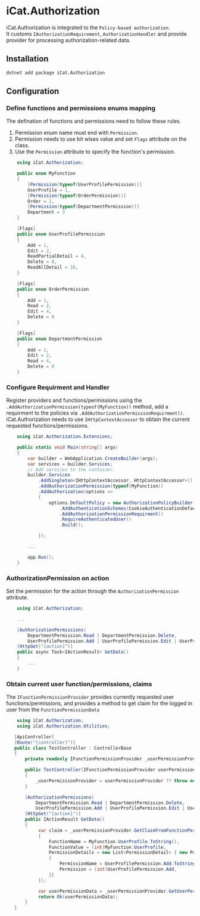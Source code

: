 # iCat.Authorization

iCat.Authorization is integrated to the `Policy-based authorization`.<br>
It customs `IAuthorizationRequirement`, `AuthorizationHandler` and provide provider for processing authorization-related data.

## Installation
```bash
dotnet add package iCat.Authorization
```

## Configuration

### Define functions and permissions enums mapping

The defination of functions and permissions need to follow these rules.

1. Permission enum name must end with `Permission`.
2. Permission needs to use bit wises value and set `Flags` attribute on the class.
3. Use the `Permission` attribute to specify the function's permission.

```C#
    using iCat.Authorization;
```

```C#
    public enum MyFunction
    {
        [Permission(typeof(UserProfilePermission))]
        UserProfile = 1,
        [Permission(typeof(OrderPermission))]
        Order = 2,
        [Permission(typeof(DepartmentPermission))]
        Department = 3
    }

    [Flags]
    public enum UserProfilePermission
    {
        Add = 1,
        Edit = 2,
        ReadPartialDetail = 4,
        Delete = 8,
        ReadAllDetail = 16,
    }

    [Flags]
    public enum OrderPermission
    {
        Add = 1,
        Read = 2,
        Edit = 4,
        Delete = 8
    }

    [Flags]
    public enum DepartmentPermission
    {
        Add = 1,
        Edit = 2,
        Read = 4,
        Delete = 8
    }
```

### Configure Requirment and Handler

Register providers and functions/permissions using the `.AddAuthorizationPermission(typeof(MyFunction))` method, add a requirment to the policies via `.AddAuthorizationPermissionRequirment()`.
iCat.Authorization needs to use `IHttpContextAccessor` to obtain the current requested functions/permissions.

```C#
    using iCat.Authorization.Extensions;
```

```C#
    public static void Main(string[] args)
    {
        var builder = WebApplication.CreateBuilder(args);
        var services = builder.Services;
        // Add services to the container.
        builder.Services
            .AddSingleton<IHttpContextAccessor, HttpContextAccessor>()
            .AddAuthorizationPermission(typeof(MyFunction))
            .AddAuthorization(options =>
            {
                options.DefaultPolicy = new AuthorizationPolicyBuilder()
                    .AddAuthenticationSchemes(CookieAuthenticationDefaults.AuthenticationScheme, "Bearer")
                    .AddAuthorizationPermissionRequirment()
                    .RequireAuthenticatedUser()
                    .Build();

            });

        ...

        app.Run();
    }
```

### AuthorizationPermission on action

Set the permission for the action through the `AuthorizationPermission` attribute.

```C#
    using iCat.Authorization;
```

```C#
    ...

    [AuthorizationPermissions(
        DepartmentPermission.Read | DepartmentPermission.Delete,
        UserProfilePermission.Add | UserProfilePermission.Edit | UserProfilePermission.Read)]
    [HttpGet("[action]")]
    public async Task<IActionResult> GetData()
    {
        ...
    }
```

### Obtain current user function/permissions, claims

The `IFunctionPermissionProvider` provides currently requested user functions/permissions, and provides a method to get claim for the logged in user from the `FunctionPermissionData`


```C#
    using iCat.Authorization;
    using iCat.Authorization.Utilities;
```


```C#
   [ApiController]
   [Route("[controller]")]
   public class TestController : ControllerBase
   {
       private readonly IFunctionPermissionProvider _userPermissionProvider;

       public TestController(IFunctionPermissionProvider userPermissionProvider)
       {
           _userPermissionProvider = userPermissionProvider ?? throw new ArgumentNullException(nameof(userPermissionProvider));
       }

       [AuthorizationPermissions(
           DepartmentPermission.Read | DepartmentPermission.Delete,
           UserProfilePermission.Add | UserProfilePermission.Edit | UserProfilePermission.Read)]
       [HttpGet("[action]")]
       public IActionResult GetData()
       {
            var claim = _userPermissionProvider.GetClaimFromFunctionPermissionData(new FunctionPermissionData
            {
                FunctionName = MyFunction.UserProfile.ToString(),
                FunctionValue = (int)MyFunction.UserProfile,
                PermissionDetails = new List<PermissionDetail> { new PermissionDetail
                {
                    PermissionName = UserProfilePermission.Add.ToString(),
                    Permission = (int)UserProfilePermission.Add,
                }}
            });

            var userPermissionData = _userPermissionProvider.GetUserPermission();
            return Ok(userPermissionData);
       }
   }
```